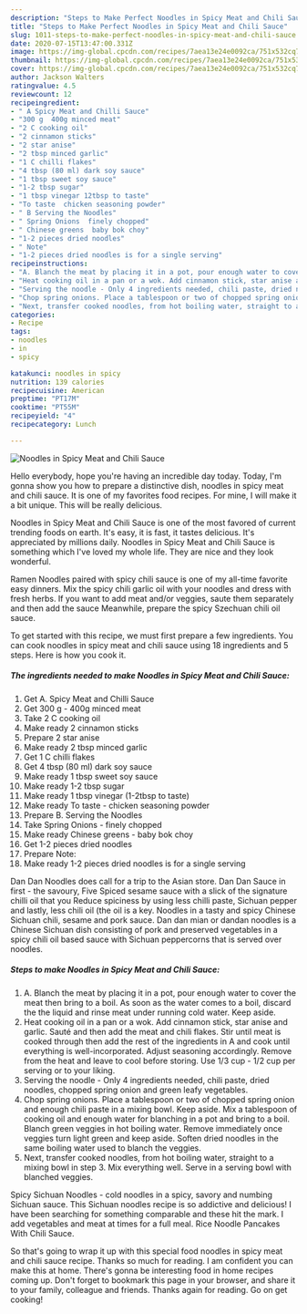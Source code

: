 ```yaml
---
description: "Steps to Make Perfect Noodles in Spicy Meat and Chili Sauce"
title: "Steps to Make Perfect Noodles in Spicy Meat and Chili Sauce"
slug: 1011-steps-to-make-perfect-noodles-in-spicy-meat-and-chili-sauce
date: 2020-07-15T13:47:00.331Z
image: https://img-global.cpcdn.com/recipes/7aea13e24e0092ca/751x532cq70/noodles-in-spicy-meat-and-chili-sauce-recipe-main-photo.jpg
thumbnail: https://img-global.cpcdn.com/recipes/7aea13e24e0092ca/751x532cq70/noodles-in-spicy-meat-and-chili-sauce-recipe-main-photo.jpg
cover: https://img-global.cpcdn.com/recipes/7aea13e24e0092ca/751x532cq70/noodles-in-spicy-meat-and-chili-sauce-recipe-main-photo.jpg
author: Jackson Walters
ratingvalue: 4.5
reviewcount: 12
recipeingredient:
- " A Spicy Meat and Chilli Sauce"
- "300 g  400g minced meat"
- "2 C cooking oil"
- "2 cinnamon sticks"
- "2 star anise"
- "2 tbsp minced garlic"
- "1 C chilli flakes"
- "4 tbsp (80 ml) dark soy sauce"
- "1 tbsp sweet soy sauce"
- "1-2 tbsp sugar"
- "1 tbsp vinegar 12tbsp to taste"
- "To taste  chicken seasoning powder"
- " B Serving the Noodles"
- " Spring Onions  finely chopped"
- " Chinese greens  baby bok choy"
- "1-2 pieces dried noodles"
- " Note"
- "1-2 pieces dried noodles is for a single serving"
recipeinstructions:
- "A. Blanch the meat by placing it in a pot, pour enough water to cover the meat then bring to a boil. As soon as the water comes to a boil, discard the the liquid and rinse meat under running cold water. Keep aside."
- "Heat cooking oil in a pan or a wok. Add cinnamon stick, star anise and garlic. Sauté and then add the meat and chili flakes. Stir until meat is cooked through then add the rest of the ingredients in A and cook until everything is well-incorporated. Adjust seasoning accordingly. Remove from the heat and leave to cool before storing. Use 1/3 cup - 1/2 cup per serving or to your liking."
- "Serving the noodle - Only 4 ingredients needed, chili paste, dried noodles, chopped spring onion and green leafy vegetables."
- "Chop spring onions. Place a tablespoon or two of chopped spring onion and enough chili paste in a mixing bowl. Keep aside. Mix a tablespoon of cooking oil and enough water for blanching in a pot and bring to a boil. Blanch green veggies in hot boiling water. Remove immediately once veggies turn light green and keep aside. Soften dried noodles in the same boiling water used to blanch the veggies."
- "Next, transfer cooked noodles, from hot boiling water, straight to a mixing bowl in step 3. Mix everything well. Serve in a serving bowl with blanched veggies."
categories:
- Recipe
tags:
- noodles
- in
- spicy

katakunci: noodles in spicy 
nutrition: 139 calories
recipecuisine: American
preptime: "PT17M"
cooktime: "PT55M"
recipeyield: "4"
recipecategory: Lunch

---
```



![Noodles in Spicy Meat and Chili Sauce](https://img-global.cpcdn.com/recipes/7aea13e24e0092ca/751x532cq70/noodles-in-spicy-meat-and-chili-sauce-recipe-main-photo.jpg)

Hello everybody, hope you're having an incredible day today. Today, I'm gonna show you how to prepare a distinctive dish, noodles in spicy meat and chili sauce. It is one of my favorites food recipes. For mine, I will make it a bit unique. This will be really delicious.

Noodles in Spicy Meat and Chili Sauce is one of the most favored of current trending foods on earth. It's easy, it is fast, it tastes delicious. It's appreciated by millions daily. Noodles in Spicy Meat and Chili Sauce is something which I've loved my whole life. They are nice and they look wonderful.

Ramen Noodles paired with spicy chili sauce is one of my all-time favorite easy dinners. Mix the spicy chili garlic oil with your noodles and dress with fresh herbs. If you want to add meat and/or veggies, saute them separately and then add the sauce Meanwhile, prepare the spicy Szechuan chili oil sauce.


To get started with this recipe, we must first prepare a few ingredients. You can cook noodles in spicy meat and chili sauce using 18 ingredients and 5 steps. Here is how you cook it.

<!--inarticleads1-->

##### The ingredients needed to make Noodles in Spicy Meat and Chili Sauce:

1. Get  A. Spicy Meat and Chilli Sauce
1. Get 300 g - 400g minced meat
1. Take 2 C cooking oil
1. Make ready 2 cinnamon sticks
1. Prepare 2 star anise
1. Make ready 2 tbsp minced garlic
1. Get 1 C chilli flakes
1. Get 4 tbsp (80 ml) dark soy sauce
1. Make ready 1 tbsp sweet soy sauce
1. Make ready 1-2 tbsp sugar
1. Make ready 1 tbsp vinegar (1-2tbsp to taste)
1. Make ready To taste - chicken seasoning powder
1. Prepare  B. Serving the Noodles
1. Take  Spring Onions - finely chopped
1. Make ready  Chinese greens - baby bok choy
1. Get 1-2 pieces dried noodles
1. Prepare  Note:
1. Make ready 1-2 pieces dried noodles is for a single serving


Dan Dan Noodles does call for a trip to the Asian store. Dan Dan Sauce in first - the savoury, Five Spiced sesame sauce with a slick of the signature chilli oil that you Reduce spiciness by using less chilli paste, Sichuan pepper and lastly, less chili oil (the oil is a key. Noodles in a tasty and spicy Chinese Sichuan chili, sesame and pork sauce. Dan dan mian or dandan noodles is a Chinese Sichuan dish consisting of pork and preserved vegetables in a spicy chili oil based sauce with Sichuan peppercorns that is served over noodles. 

<!--inarticleads2-->

##### Steps to make Noodles in Spicy Meat and Chili Sauce:

1. A. Blanch the meat by placing it in a pot, pour enough water to cover the meat then bring to a boil. As soon as the water comes to a boil, discard the the liquid and rinse meat under running cold water. Keep aside.
1. Heat cooking oil in a pan or a wok. Add cinnamon stick, star anise and garlic. Sauté and then add the meat and chili flakes. Stir until meat is cooked through then add the rest of the ingredients in A and cook until everything is well-incorporated. Adjust seasoning accordingly. Remove from the heat and leave to cool before storing. Use 1/3 cup - 1/2 cup per serving or to your liking.
1. Serving the noodle - Only 4 ingredients needed, chili paste, dried noodles, chopped spring onion and green leafy vegetables.
1. Chop spring onions. Place a tablespoon or two of chopped spring onion and enough chili paste in a mixing bowl. Keep aside. Mix a tablespoon of cooking oil and enough water for blanching in a pot and bring to a boil. Blanch green veggies in hot boiling water. Remove immediately once veggies turn light green and keep aside. Soften dried noodles in the same boiling water used to blanch the veggies.
1. Next, transfer cooked noodles, from hot boiling water, straight to a mixing bowl in step 3. Mix everything well. Serve in a serving bowl with blanched veggies.


Spicy Sichuan Noodles - cold noodles in a spicy, savory and numbing Sichuan sauce. This Sichuan noodles recipe is so addictive and delicious! I have been searching for something comparable and these hit the mark. I add vegetables and meat at times for a full meal. Rice Noodle Pancakes With Chili Sauce. 

So that's going to wrap it up with this special food noodles in spicy meat and chili sauce recipe. Thanks so much for reading. I am confident you can make this at home. There's gonna be interesting food in home recipes coming up. Don't forget to bookmark this page in your browser, and share it to your family, colleague and friends. Thanks again for reading. Go on get cooking!
